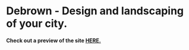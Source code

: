 # Debrown  - Design and landscaping of your city.
#### Check out a preview of the site [HERE.](https://onovman.github.io/debrown/)
